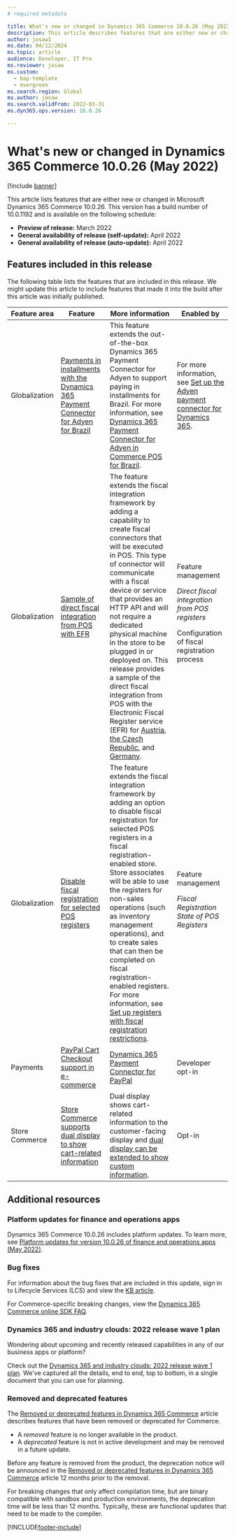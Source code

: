 ```yaml
---
# required metadata

title: What's new or changed in Dynamics 365 Commerce 10.0.26 (May 2022)
description: This article describes features that are either new or changed in Dynamics 365 Commerce 10.0.26. 
author: josaw1
ms.date: 04/12/2024
ms.topic: article
audience: Developer, IT Pro
ms.reviewer: josaw
ms.custom:
  - bap-template
  - evergreen
ms.search.region: Global
ms.author: josaw
ms.search.validFrom: 2022-03-31 
ms.dyn365.ops.version: 10.0.26

---
```


# What's new or changed in Dynamics 365 Commerce 10.0.26 (May 2022)

[!include [banner](../includes/banner.md)]

This article lists features that are either new or changed in Microsoft Dynamics 365 Commerce 10.0.26. This version has a build number of 10.0.1192 and is available on the following schedule:

- **Preview of release:** March 2022
- **General availability of release (self-update):** April 2022
- **General availability of release (auto-update):** April 2022


## Features included in this release

The following table lists the features that are included in this release. We might update this article to include features that made it into the build after this article was initially published.

| Feature area   | Feature                                                  | More information                                          |  Enabled by             |
|----------------|----------------------------------------------------------|-----------------------------------------------------------|-------------------------|
|   Globalization      |    [Payments in installments with the Dynamics 365 Payment Connector for Adyen for Brazil](/dynamics365-release-plan/2022wave1/commerce/dynamics365-commerce/payments-installments-dynamics-365-payment-connector-adyen-brazil)    |   This feature extends the out-of-the-box Dynamics 365 Payment Connector for Adyen to support paying in installments for Brazil. For more information, see [Dynamics 365 Payment Connector for Adyen in Commerce POS for Brazil](../localizations/latam-bra-adyen.md).       | For more information, see [Set up the Adyen payment connector for Dynamics 365](https://docs.adyen.com/plugins/microsoft-dynamics). |
|   Globalization      |    [Sample of direct fiscal integration from POS with EFR](/dynamics365-release-plan/2022wave1/commerce/dynamics365-commerce/direct-fiscal-integration-pos)    |     The feature extends the fiscal integration framework by adding a capability to create fiscal connectors that will be executed in POS. This type of connector will communicate with a fiscal device or service that provides an HTTP API and will not require a dedicated physical machine in the store to be plugged in or deployed on. This release provides a sample of the direct fiscal integration from POS with the Electronic Fiscal Register service (EFR) for [Austria](../localizations/emea-aut-fi-sample.md), [the Czech Republic](../localizations/emea-cze-fi-sample.md), and [Germany](../localizations/emea-deu-fi-sample.md).   | Feature management<p>*Direct fiscal integration from POS registers*<p>Configuration of fiscal registration process |
|   Globalization      |    [Disable fiscal registration for selected POS registers](/dynamics365-release-plan/2022wave1/commerce/dynamics365-commerce/enhanced-fiscal-connector-configuration)    |   The feature extends the fiscal integration framework by adding an option to disable fiscal registration for selected POS registers in a fiscal registration-enabled store. Store associates will be able to use the registers for non-sales operations (such as inventory management operations), and to create sales that can then be completed on fiscal registration-enabled registers. For more information, see [Set up registers with fiscal registration restrictions](../localizations/setting-up-fiscal-integration-for-retail-channel.md#set-up-registers-with-fiscal-registration-restrictions). | Feature management<p>*Fiscal Registration State of POS Registers* |
|  Payments  |   [PayPal Cart Checkout support in e-commerce](/dynamics365-release-plan/2022wave1/commerce/dynamics365-commerce/paypal-cart-checkout-support-e-commerce) | [Dynamics 365 Payment Connector for PayPal](../paypal.md)| Developer opt-in |
| Store Commerce |  [Store Commerce supports dual display to show cart-related information](../retail-peripherals-overview.md) | Dual display shows cart-related information to the customer-facing display and [dual display can be extended to show custom information](../dev-itpro/pos-dual-display-extension.md).| Opt-in |



## Additional resources

### Platform updates for finance and operations apps

Dynamics 365 Commerce 10.0.26 includes platform updates. To learn more, see [Platform updates for version 10.0.26 of finance and operations apps (May 2022)](../../fin-ops-core/dev-itpro/get-started/whats-new-platform-updates-10-0-26.md).

### Bug fixes 
For information about the bug fixes that are included in this update, sign in to Lifecycle Services (LCS) and view the [KB article](https://fix.lcs.dynamics.com/Issue/Details?bugId=662864).

For Commerce-specific breaking changes, view the [Dynamics 365 Commerce online SDK FAQ](../e-commerce-extensibility/sdk-faq.md).

### Dynamics 365 and industry clouds: 2022 release wave 1 plan

Wondering about upcoming and recently released capabilities in any of our business apps or platform?

Check out the [Dynamics 365 and industry clouds: 2022 release wave 1 plan](/dynamics365-release-plan/2022wave1/). We've captured all the details, end to end, top to bottom, in a single document that you can use for planning.

### Removed and deprecated features

The [Removed or deprecated features in Dynamics 365 Commerce](removed-deprecated-features-commerce.md) article describes features that have been removed or deprecated for Commerce.

- A *removed* feature is no longer available in the product.
- A *deprecated* feature is not in active development and may be removed in a future update.

Before any feature is removed from the product, the deprecation notice will be announced in the [Removed or deprecated features in Dynamics 365 Commerce](removed-deprecated-features-commerce.md) article 12 months prior to the removal.

For breaking changes that only affect compilation time, but are binary compatible with sandbox and production environments, the deprecation time will be less than 12 months. Typically, these are functional updates that need to be made to the compiler.


[!INCLUDE[footer-include](../../includes/footer-banner.md)]

